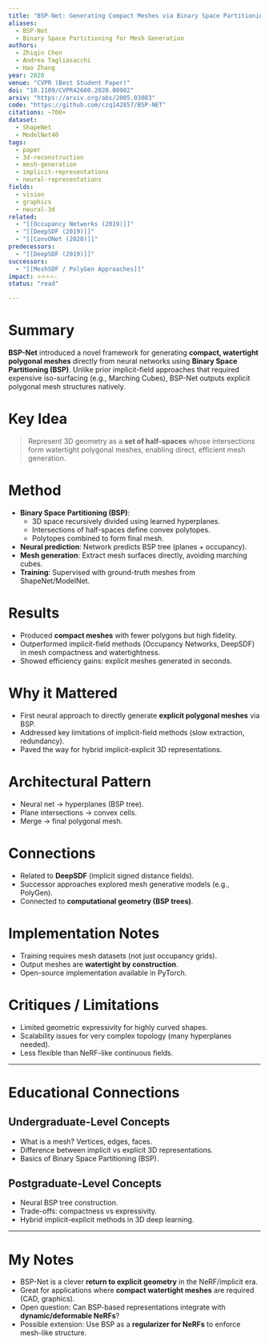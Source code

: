```yaml
---
title: "BSP-Net: Generating Compact Meshes via Binary Space Partitioning (2020)"
aliases:
  - BSP-Net
  - Binary Space Partitioning for Mesh Generation
authors:
  - Zhiqin Chen
  - Andrea Tagliasacchi
  - Hao Zhang
year: 2020
venue: "CVPR (Best Student Paper)"
doi: "10.1109/CVPR42600.2020.00982"
arxiv: "https://arxiv.org/abs/2005.03083"
code: "https://github.com/czq142857/BSP-NET"
citations: ~700+
dataset:
  - ShapeNet
  - ModelNet40
tags:
  - paper
  - 3d-reconstruction
  - mesh-generation
  - implicit-representations
  - neural-representations
fields:
  - vision
  - graphics
  - neural-3d
related:
  - "[[Occupancy Networks (2019)]]"
  - "[[DeepSDF (2019)]]"
  - "[[ConvONet (2020)]]"
predecessors:
  - "[[DeepSDF (2019)]]"
successors:
  - "[[MeshSDF / PolyGen Approaches]]"
impact: ⭐⭐⭐⭐☆
status: "read"

---
```


# Summary
**BSP-Net** introduced a novel framework for generating **compact, watertight polygonal meshes** directly from neural networks using **Binary Space Partitioning (BSP)**. Unlike prior implicit-field approaches that required expensive iso-surfacing (e.g., Marching Cubes), BSP-Net outputs explicit polygonal mesh structures natively.

# Key Idea
> Represent 3D geometry as a **set of half-spaces** whose intersections form watertight polygonal meshes, enabling direct, efficient mesh generation.

# Method
- **Binary Space Partitioning (BSP)**:  
  - 3D space recursively divided using learned hyperplanes.  
  - Intersections of half-spaces define convex polytopes.  
  - Polytopes combined to form final mesh.  
- **Neural prediction**: Network predicts BSP tree (planes + occupancy).  
- **Mesh generation**: Extract mesh surfaces directly, avoiding marching cubes.  
- **Training**: Supervised with ground-truth meshes from ShapeNet/ModelNet.  

# Results
- Produced **compact meshes** with fewer polygons but high fidelity.  
- Outperformed implicit-field methods (Occupancy Networks, DeepSDF) in mesh compactness and watertightness.  
- Showed efficiency gains: explicit meshes generated in seconds.  

# Why it Mattered
- First neural approach to directly generate **explicit polygonal meshes** via BSP.  
- Addressed key limitations of implicit-field methods (slow extraction, redundancy).  
- Paved the way for hybrid implicit-explicit 3D representations.  

# Architectural Pattern
- Neural net → hyperplanes (BSP tree).  
- Plane intersections → convex cells.  
- Merge → final polygonal mesh.  

# Connections
- Related to **DeepSDF** (implicit signed distance fields).  
- Successor approaches explored mesh generative models (e.g., PolyGen).  
- Connected to **computational geometry (BSP trees)**.  

# Implementation Notes
- Training requires mesh datasets (not just occupancy grids).  
- Output meshes are **watertight by construction**.  
- Open-source implementation available in PyTorch.  

# Critiques / Limitations
- Limited geometric expressivity for highly curved shapes.  
- Scalability issues for very complex topology (many hyperplanes needed).  
- Less flexible than NeRF-like continuous fields.  

---

# Educational Connections

## Undergraduate-Level Concepts
- What is a mesh? Vertices, edges, faces.  
- Difference between implicit vs explicit 3D representations.  
- Basics of Binary Space Partitioning (BSP).  

## Postgraduate-Level Concepts
- Neural BSP tree construction.  
- Trade-offs: compactness vs expressivity.  
- Hybrid implicit-explicit methods in 3D deep learning.  

---

# My Notes
- BSP-Net is a clever **return to explicit geometry** in the NeRF/implicit era.  
- Great for applications where **compact watertight meshes** are required (CAD, graphics).  
- Open question: Can BSP-based representations integrate with **dynamic/deformable NeRFs**?  
- Possible extension: Use BSP as a **regularizer for NeRFs** to enforce mesh-like structure.  
